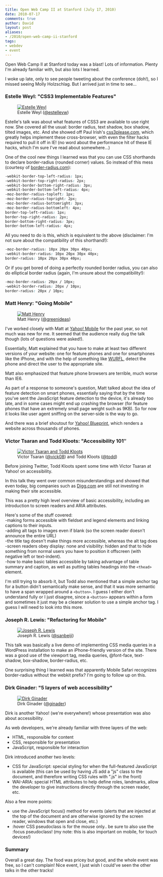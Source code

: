 ```yaml
---
title: Open Web Camp II at Stanford (July 17, 2010)
date: 2010-07-17
comments: true
author: David
layout: post
aliases:
- /2010/open-web-camp-ii-stanford
tags:
- webdev
- event
---
```


Open Web Camp II at Stanford today was a blast! Lots of information. Plenty I'm already familiar with, but also lots I learned.

I woke up late, only to see people tweeting about the conference (doh!), so I missed seeing Molly Holzschlag. But I arrived just in time to see...

### Estelle Weyl: "CSS3 Implementable Features"

<figure itemprop="image" itemscope="" itemtype="http://schema.org/ImageObject" class="center">
    <meta itemprop="url" content="http://davidbcalhoun.com/wp-content/uploads/2010/07/owc2-1.jpg" />
    <a href="http://www.flickr.com/photos/franksvalli/4803724562/">
        <img itemprop="contentUrl" src="http://davidbcalhoun.com/wp-content/uploads/2010/07/owc2-1.jpg" alt="Estelle Weyl" />
    </a>
    <figcaption itemprop="caption">Estelle Weyl (<a href="http://twitter.com/estellevw">@estellevw</a>)</figcaption>
</figure>

Estelle's talk was about what features of CSS3 are available to use right now. She covered all the usual: border radius, text shadow, box shadow, tilted images, etc. And she showed off Paul Irish's [css3please.com][1], which greatly helps implement these cross-browser, with even the filter hacks required to pull it off in IE! (no word about the performance hit of these IE hacks, which I'm sure I've read about somewhere...)

One of the cool new things I learned was that you can use CSS shorthands to declare border-radius (rounded corner) values. So instead of this mess (courtesy of [border-radius.com][2]):

```css
-webkit-border-top-left-radius: 1px;
-webkit-border-top-right-radius: 2px;
-webkit-border-bottom-right-radius: 3px;
-webkit-border-bottom-left-radius: 4px;
-moz-border-radius-topleft: 1px;
-moz-border-radius-topright: 2px;
-moz-border-radius-bottomright: 3px;
-moz-border-radius-bottomleft: 4px;
border-top-left-radius: 1px;
border-top-right-radius: 2px;
border-bottom-right-radius: 3px;
border-bottom-left-radius: 4px;
```

All you need to do is this, which is equivalent to the above (disclaimer: I'm not sure about the compatibility of this shorthand!):

```css
-moz-border-radius: 10px 20px 30px 40px;
-webkit-border-radius: 10px 20px 30px 40px;
border-radius: 10px 20px 30px 40px;
```

Or if you get bored of doing a perfectly rounded border radius, you can also do elliptical border radius (again, I'm unsure about the compatibility!):

```css
-moz-border-radius: 20px / 10px;
-webkit-border-radius: 20px / 10px;
border-radius: 20px / 10px;
```

### Matt Henry: "Going Mobile"

<figure itemprop="image" itemscope="" itemtype="http://schema.org/ImageObject" class="center">
    <meta itemprop="url" content="http://davidbcalhoun.com/wp-content/uploads/2010/07/owc2-2.jpg" />
    <a href="http://www.flickr.com/photos/franksvalli/4803731530/">
        <img itemprop="contentUrl" src="http://davidbcalhoun.com/wp-content/uploads/2010/07/owc2-2.jpg" alt="Matt Henry" />
    </a>
    <figcaption itemprop="caption">Matt Henry (<a href="http://twitter.com/greenideas">@greenideas</a>)</figcaption>
</figure>

I've worked closely with Matt at [Yahoo! Mobile][3] for the past year, so not much was new for me. It seemed that the audience really dug the talk though (lots of questions were asked!).

Essentially, Matt explained that you have to make at least two different versions of your website: one for feature phones and one for smartphones like the iPhone, and with the help of something like [WURFL][4], detect the phone and direct the user to the appropriate site.

Matt also emphasized that feature phone browsers are terrible, much worse than IE6.

As part of a response to someone's question, Matt talked about the idea of feature detection on smart phones, essentially saying that by the time you've sent the JavaScript feature detection to the device, it's already too late, and in some cases might end up crashing the browser (for feature phones that have an extremely small page weight such as 9KB). So for now it looks like user agent sniffing on the server-side is the way to go.

And there was a brief shoutout for [Yahoo! Blueprint][5], which renders a website across thousands of phones.

### Victor Tsaran and Todd Kloots: "Accessibility 101&#8243;

<figure itemprop="image" itemscope="" itemtype="http://schema.org/ImageObject" class="center">
    <meta itemprop="url" content="http://davidbcalhoun.com/wp-content/uploads/2010/07/owc2-3.jpg" />
    <a href="http://www.flickr.com/photos/franksvalli/4803726232/">
        <img itemprop="contentUrl" src="http://davidbcalhoun.com/wp-content/uploads/2010/07/owc2-3.jpg" alt="Victor Tsaran and Todd Kloots" />
    </a>
    <figcaption itemprop="caption">Victor Tsaran (<a href="http://twitter.com/vick08">@vick08</a>) and Todd Kloots (<a href="http://twitter.com/todd">@todd</a>)</figcaption>
</figure>

Before joining Twitter, Todd Kloots spent some time with Victor Tsaran at Yahoo! on accessibility.

In this talk they went over common misunderstandings and showed that even today, big companies such as [Digg.com][6] are still not investing in making their site accessible.

This was a pretty high level overview of basic accessibility, including an introduction to screen readers and ARIA attributes.

Here's some of the stuff covered:  
-making forms accessible with fieldset and legend elements and linking captions to their inputs.  
-adding alt tags to images even if blank (so the screen reader doesn't announce the entire URL)  
-the title tag doesn't make things more accessible, whereas the alt tag does  
-screen readers obey display: none and visibility: hidden and that to hide something from normal users you have to position it offscreen (with negative left or text-indent).  
-how to make basic tables accessible by taking advantage of table summary and caption, as well as putting tables headings into the `<thead>` element.

I'm still trying to absorb it, but Todd also mentioned that a simple anchor tag for a button didn't semantically make sense, and that it was more semantic to have a span wrapped around a `<button>`. I guess I either don't understand fully or I just disagree, since a `<button>` appears within a form and sometimes it just may be a cleaner solution to use a simple anchor tag. I guess I will need to look into this more.

### Joseph R. Lewis: "Refactoring for Mobile"

<figure itemprop="image" itemscope="" itemtype="http://schema.org/ImageObject" class="center">
    <meta itemprop="url" content="http://davidbcalhoun.com/wp-content/uploads/2010/07/owc2-4.jpg" />
    <a href="http://www.flickr.com/photos/franksvalli/4803099119/">
        <img itemprop="contentUrl" src="http://davidbcalhoun.com/wp-content/uploads/2010/07/owc2-4.jpg" alt="Joseph R. Lewis" />
    </a>
    <figcaption itemprop="caption">Joseph R. Lewis (<a href="http://twitter.com/sanbeiji">@sanbeiji</a>)</figcaption>
</figure>

This talk was basically a live demo of implementing CSS media queries in a WordPress installation to make an iPhone-friendly version of the site. There was a good use of the viewport tag, media queries, @font-face, text-shadow, box-shadow, border-radius, etc.

One surprising thing I learned was that apparently Mobile Safari recognizes border-radius without the webkit prefix? I'm going to follow up on this.

### Dirk Ginader: "5 layers of web accessibility"

<figure itemprop="image" itemscope="" itemtype="http://schema.org/ImageObject" class="center">
    <meta itemprop="url" content="http://davidbcalhoun.com/wp-content/uploads/2010/07/owc2-5.jpg" />
    <a href="http://www.flickr.com/photos/franksvalli/4803100401/">
        <img itemprop="contentUrl" src="http://davidbcalhoun.com/wp-content/uploads/2010/07/owc2-5.jpg" alt="Dirk Ginader" />
    </a>
    <figcaption itemprop="caption">Dirk Ginader (<a href="http://twitter.com/ginader">@ginader</a>)</figcaption>
</figure>

Dirk is another Yahoo! (we're everywhere!) whose presentation was also about accessibility.

As web developers, we're already familiar with three layers of the web:

* HTML, responsible for content  
* CSS, responsible for presentation  
* JavaScript, responsible for interaction

Dirk introduced another two levels:

* CSS for JavaScript: special styling for when the full-featured JavaScript is available (this can be used by having JS add a "js" class to the document, and therefore writing CSS rules with ".js" in the front)  
* WAI-ARIA: special HTML attributes to help define roles, landmarks, allow the developer to give instructions directly through the screen reader, etc.

Also a few more points:  
* use the JavaScript focus() method for events (alerts that are injected at the top of the document and are otherwise ignored by the screen reader, windows that open and close, etc.)  
* :hover CSS pseudoclass is for the mouse only.. be sure to also use the :focus pseudoclass! (my note: this is also important on mobile, for touch devices!)

### Summary

Overall a great day. The food was pricey but good, and the whole event was free, so I can't complain! Nice event, I just wish I could've seen the other talks in the other tracks!

 [1]: http://css3please.com/
 [2]: http://border-radius.com/
 [3]: http://mobile.yahoo.com/
 [4]: http://wurfl.sourceforge.net/
 [5]: http://mobile.yahoo.com/developers
 [6]: http://digg.com